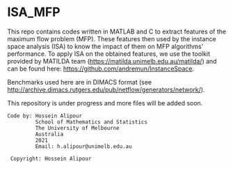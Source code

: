 # ISA_MFP
This repo contains codes written in MATLAB and C to extract features of the maximum flow problem (MFP). These features then used by the instance space analysis (ISA) to know the impact of them on MFP algorithms' performance. 
To apply ISA on the obtained features, we use the toolkit provided by MATILDA team (https://matilda.unimelb.edu.au/matilda/) and can be found here: https://github.com/andremun/InstanceSpace.

Benchmarks used here are in DIMACS format (see http://archive.dimacs.rutgers.edu/pub/netflow/generators/network/).

This repository is under progress and more files will be added soon. 

```
Code by: Hossein Alipour
         School of Mathematics and Statistics
         The University of Melbourne
         Australia
         2021
         Email: h.alipour@unimelb.edu.au
 
 Copyright: Hossein Alipour
 ```

